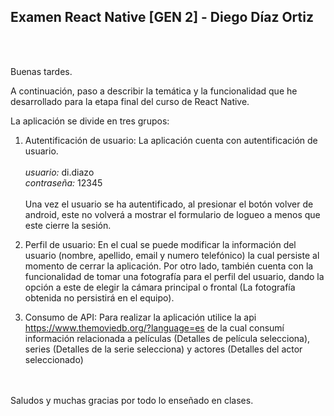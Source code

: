 ## Examen React Native [GEN 2] - Diego Díaz Ortiz

<br />
<br />

Buenas tardes.

A continuación, paso a describir la temática y la funcionalidad que he desarrollado para la etapa final del curso de React Native.

La aplicación se divide en tres grupos:

1.  Autentificación de usuario:
    La aplicación cuenta con autentificación de usuario.
    <br>
    <br>
    _usuario:_ di.diazo
    <br>
    _contraseña:_ 12345
    <br>
    <br>
    Una vez el usuario se ha autentificado, al presionar el botón volver de android, este no volverá a mostrar el formulario de logueo a menos que este cierre la sesión.

2.  Perfil de usuario:
    En el cual se puede modificar la información del usuario (nombre, apellido, email y numero telefónico) la cual persiste al momento de cerrar la aplicación. Por otro lado, también cuenta con la funcionalidad de tomar una fotografía para el perfil del usuario, dando la opción a este de elegir la cámara principal o frontal (La fotografía obtenida no persistirá en el equipo).

3.  Consumo de API:
    Para realizar la aplicación utilice la api https://www.themoviedb.org/?language=es de la cual consumí información relacionada a películas (Detalles de película selecciona), series (Detalles de la serie selecciona) y actores (Detalles del actor seleccionado)

<br/>
<br/>
Saludos y muchas gracias por todo lo enseñado en clases.
